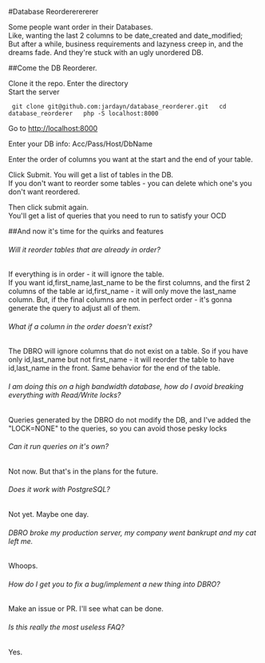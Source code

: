 #Database Reordererererer

Some people want order in their Databases.  
Like, wanting the last 2 columns to be date_created and date_modified;  
But after a while, business requirements and lazyness creep in, 
and the dreams fade. And they're stuck with an ugly unordered DB.  
 
##Come the DB Reorderer.
 
Clone it the repo.
Enter the directory  
Start the server

``
git clone git@github.com:jardayn/database_reorderer.git  
cd database_reorderer  
php -S localhost:8000``  

Go to <http://localhost:8000>

Enter your DB info: Acc/Pass/Host/DbName  
  
Enter the order of columns you want at the start and the end of your table.  


Click Submit. You will get a list of tables in the DB.  
If you don't want to reorder some tables - you can delete which one's you don't want reordered.  

Then click submit again.   
You'll get a list of queries that you need to run to satisfy your OCD


##And now it's time for the quirks and features

###### Will it reorder tables that are already in order?   
If everything is in order - it will ignore the table.  
If you want id,first_name,last_name to be the first columns, and the first 2 columns of the table ar id,first_name - it will only move the last_name column.
But, if the final columns are not in perfect order - it's gonna generate the query to adjust all of them. 

###### What if a column in the order doesn't exist?
The DBRO will ignore columns that do not exist on a table. So if you have only id,last_name but not first_name - it will reorder the table to have id,last_name in the front. 
Same behavior for the end of the table.  

###### I am doing this on a high bandwidth database, how do I avoid breaking everything with Read/Write locks?
Queries generated by the DBRO do not modify the DB, and I've added the "LOCK=NONE" to the queries, so you can avoid those pesky locks

###### Can it run queries on it's own?  
Not now. But that's in the plans for the future.  

###### Does it work with PostgreSQL?
Not yet. Maybe one day.  
###### DBRO broke my production server, my company went bankrupt and my cat left me.  
Whoops.

###### How do I get you to fix a bug/implement a new thing into DBRO?
Make an issue or PR. I'll see what can be done.

###### Is this really the most useless FAQ?
Yes.
